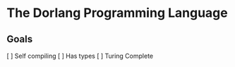 # The Dorlang Programming Language

## Goals
 [ ] Self compiling
 [ ] Has types
 [ ] Turing Complete
